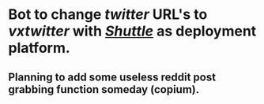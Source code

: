 # Bot to change *twitter* URL's to *vxtwitter* with *[Shuttle](shuttle.rs)* as deployment platform.
## Planning to add some useless reddit post grabbing function someday (copium).
